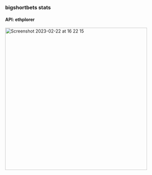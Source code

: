 ### bigshortbets stats
#### API: ethplorer

<img width="455" alt="Screenshot 2023-02-22 at 16 22 15" src="https://user-images.githubusercontent.com/125769047/220668839-9b4eaa17-08c7-47d0-8021-10106eaa58df.png">
